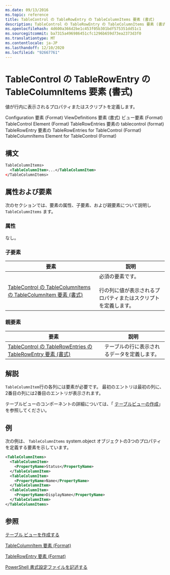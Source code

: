 ```yaml
---
ms.date: 09/13/2016
ms.topic: reference
title: TableControl の TableRowEntry の TableColumnItems 要素 (書式)
description: TableControl の TableRowEntry の TableColumnItems 要素 (書式)
ms.openlocfilehash: 4d600a366d2be1c453f05b301bdf575351dd51c1
ms.sourcegitcommit: ba7315a496986451cfc1296b659d73ea2373d3f0
ms.translationtype: MT
ms.contentlocale: ja-JP
ms.lasthandoff: 12/10/2020
ms.locfileid: "92667761"
---
```

# <a name="tablecolumnitems-element-for-tablerowentry-for-tablecontrol-format"></a>TableControl の TableRowEntry の TableColumnItems 要素 (書式)

値が行内に表示されるプロパティまたはスクリプトを定義します。

Configuration 要素 (Format) ViewDefinitions 要素 (書式) ビュー要素 (Format) TableControl Element (Format) TableRowEntries 要素の tablecontrol (format) TableRowEntry 要素の TableRowEntries for TableControl (Format) TableColumnItems Element for TableControl (Format)

## <a name="syntax"></a>構文

```xml
TableColumnItems>
  <TableColumnItem>...</TableColumnItem>
</TableColumnItems>
```

## <a name="attributes-and-elements"></a>属性および要素

次のセクションでは、要素の属性、子要素、および親要素について説明し `TableColumnItems` ます。

### <a name="attributes"></a>属性

なし。

### <a name="child-elements"></a>子要素

|要素|説明|
|-------------|-----------------|
|[TableControl の TableColumnItems の TableColumnItem 要素 (書式)](./tablecolumnitem-element-for-tablecolumnitems-for-tablecontrol-format.md)|必須の要素です。<br /><br /> 行の列に値が表示されるプロパティまたはスクリプトを定義します。|

### <a name="parent-elements"></a>親要素

|要素|説明|
|-------------|-----------------|
|[TableControl の TableRowEntries の TableRowEntry 要素 (書式)](./tablerowentry-element-for-tablerowentries-for-tablecontrol-format.md)|テーブルの行に表示されるデータを定義します。|

## <a name="remarks"></a>解説

`TableColumnItem`行の各列には要素が必要です。 最初のエントリは最初の列に、2番目の列には2番目のエントリが表示されます。

テーブルビューのコンポーネントの詳細については、「 [テーブルビューの作成](./creating-a-table-view.md)」を参照してください。

## <a name="example"></a>例

次の例は、 `TableColumnItems` system.object オブジェクトの3つのプロパティ[](/dotnet/api/System.Diagnostics.Process)を定義する要素を示しています。

```xml
<TableColumnItems>
  <TableColumnItem>
    <PropertyName>Status</PropertyName>
  </TableColumnItem>
  <TableColumnItem>
    <PropertyName>Name</PropertyName>
  </TableColumnItem>
  <TableColumnItem>
    <PropertyName>DisplayName</PropertyName>
  </TableColumnItem>
</TableColumnItems>

```

## <a name="see-also"></a>参照

[テーブル ビューを作成する](./creating-a-table-view.md)

[TableColumnItem 要素 (Format)](./tablecolumnitem-element-for-tablecolumnitems-for-tablecontrol-format.md)

[TableRowEntry 要素 (Format)](./tablerowentry-element-for-tablerowentries-for-tablecontrol-format.md)

[PowerShell 書式設定ファイルを記述する](./writing-a-powershell-formatting-file.md)
